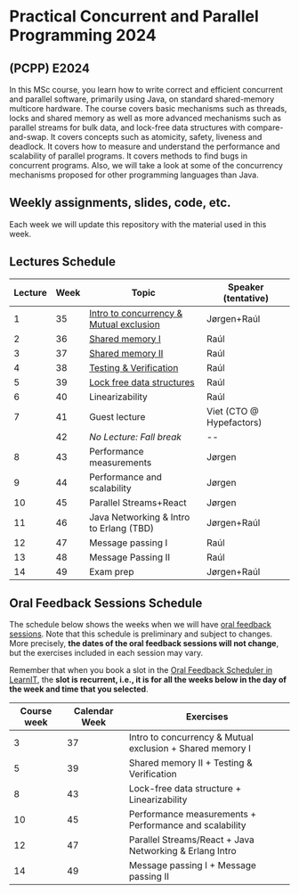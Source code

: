 # Practical Concurrent and Parallel Programming 2024

## (PCPP) E2024

In this MSc course, you learn how to write correct and efficient concurrent and parallel software, primarily using Java, on standard shared-memory multicore hardware. The course covers basic mechanisms such as threads, locks and shared memory as well as more advanced mechanisms such as parallel streams for bulk data, and lock-free data structures with compare-and-swap. It covers concepts such as atomicity, safety, liveness and deadlock. It covers how to measure and understand the performance and scalability of parallel programs. It covers methods to find bugs in concurrent programs. Also, we will take a look at some of the concurrency mechanisms proposed for other programming languages than Java.


## Weekly assignments, slides, code, etc.

Each week we will update this repository with the material used in this week.


## Lectures Schedule

| Lecture | Week | Topic                                              | Speaker (tentative)      |
|---------|------|----------------------------------------------------|--------------------------|
| 1       | 35   | [Intro to concurrency & Mutual exclusion](week01/) | Jørgen+Raúl              |
| 2       | 36   | [Shared memory I](week02/)                         | Raúl                     |
| 3       | 37   | [Shared memory II](week03/)                        | Raúl                     |
| 4       | 38   | [Testing & Verification](week04/)                  | Raúl                     |
| 5       | 39   | [Lock free data structures](week05/)               | Raúl                     |
| 6       | 40   | Linearizability                                    | Raúl                     |
| 7       | 41   | Guest lecture                                      | Viet (CTO @ Hypefactors) |
|         | 42   | *No Lecture: Fall break*                           | --                       |
| 8       | 43   | Performance measurements                           | Jørgen                   |
| 9       | 44   | Performance and scalability                        | Jørgen                   |
| 10      | 45   | Parallel Streams+React                             | Jørgen                   |
| 11      | 46   | Java Networking & Intro to Erlang (TBD)            | Jørgen+Raúl              |
| 12      | 47   | Message passing I                                  | Raúl                     |
| 13      | 48   | Message Passing II                                 | Raúl                     |
| 14      | 49   | Exam prep                                          | Jørgen+Raúl              |


## Oral Feedback Sessions Schedule

The schedule below shows the weeks when we will have [oral feedback sessions](general-info/assignment-submissions-and-oral-feedback.md).
Note that this schedule is preliminary and subject to changes.
More precisely, **the dates of the oral feedback sessions will not change**, but the exercises included in each session may vary.

Remember that when you book a slot in the [Oral Feedback Scheduler in LearnIT](https://learnit.itu.dk/mod/organizer/view.php?id=206699), the **slot is recurrent, i.e., it is for all the weeks below in the day of the week and time that you selected**.

| Course week | Calendar Week | Exercises                                                 |
|-------------|---------------|-----------------------------------------------------------|
| 3           | 37            | Intro to concurrency & Mutual exclusion + Shared memory I |
| 5           | 39            | Shared memory II  + Testing & Verification                |
| 8           | 43            | Lock-free data structure + Linearizability                |
| 10          | 45            | Performance measurements + Performance and scalability    |
| 12          | 47            | Parallel Streams/React + Java Networking & Erlang Intro   |
| 14          | 49            | Message passing I + Message passing II                    |
